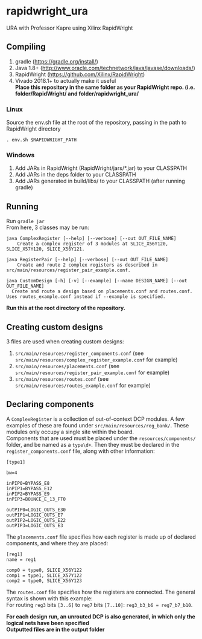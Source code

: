 # rapidwright_ura

URA with Professor Kapre using Xilinx RapidWright

## Compiling
1. gradle (https://gradle.org/install/)
2. Java 1.8+ (http://www.oracle.com/technetwork/java/javase/downloads/)
3. RapidWright (https://github.com/Xilinx/RapidWright)
4. Vivado 2018.1+ to actually make it useful  
**Place this repository in the same folder as your RapidWright repo. (i.e. folder/RapidWright/ and folder/rapidwright_ura/**  

### Linux
Source the env.sh file at the root of the repository, passing in the path to RapidWright directory
```
. env.sh $RAPIDWRIGHT_PATH
```
### Windows
1. Add JARs in RapidWright (RapidWright/jars/*.jar) to your CLASSPATH
2. Add JARs in the deps folder to your CLASSPATH
3. Add JARs generated in build/libs/ to your CLASSPATH (after running gradle)

## Running
Run `gradle jar`  
From here, 3 classes may be run:
```
java ComplexRegister [--help] [--verbose] [--out OUT_FILE_NAME]
    Create a complex register of 3 modules at SLICE_X56Y120, SLICE_X57Y120, SLICE_X56Y121.
```
```
java RegisterPair [--help] [--verbose] [--out OUT_FILE_NAME]
    Create and route 2 complex registers as described in src/main/resources/register_pair_example.conf.
```
```
java CustomDesign [-h] [-v] [--example] [--name DESIGN_NAME] [--out OUT_FILE_NAME]
  Create and route a design based on placements.conf and routes.conf. Uses routes_example.conf instead if --example is specified.
```
**Run this at the root directory of the repository.**  

## Creating custom designs
3 files are used when creating custom designs:
1. `src/main/resources/register_components.conf` (see `src/main/resources/complex_register_example.conf` for example)
2. `src/main/resources/placements.conf` (see `src/main/resources/register_pair_example.conf` for example)
3. `src/main/resources/routes.conf` (see `src/main/resources/routes_example.conf` for example)

## Declaring components
A `ComplexRegister` is a collection of out-of-context DCP modules. A few examples of these are found under `src/main/resources/reg_bank/`. These modules only occupy a single site within the board.  
Components that are used must be placed under the `resources/components/` folder, and be named as a `type\d+`. Then they must be declared in the `register_components.conf` file, along with other information:
```
[type1]

bw=4

inPIP0=BYPASS_E8
inPIP1=BYPASS_E12
inPIP2=BYPASS_E9
inPIP3=BOUNCE_E_13_FT0

outPIP0=LOGIC_OUTS_E30
outPIP1=LOGIC_OUTS_E7
outPIP2=LOGIC_OUTS_E22
outPIP3=LOGIC_OUTS_E3
```
  
The `placements.conf` file specifies how each register is made up of declared components, and where they are placed:
```
[reg1]
name = reg1

comp0 = type0, SLICE_X56Y122
comp1 = type1, SLICE_X57Y122
comp2 = type0, SLICE_X56Y123
```
  
The `routes.conf` file specifies how the registers are connected. The general syntax is shown with this example:  
  For routing `reg3` bits `[3..6]` to `reg7` bits `[7..10]`: `reg3_b3_b6 = reg7_b7_b10`.

**For each design run, an unrouted DCP is also generated, in which only the logical nets have been specified**  
**Outputted files are in the output folder**
